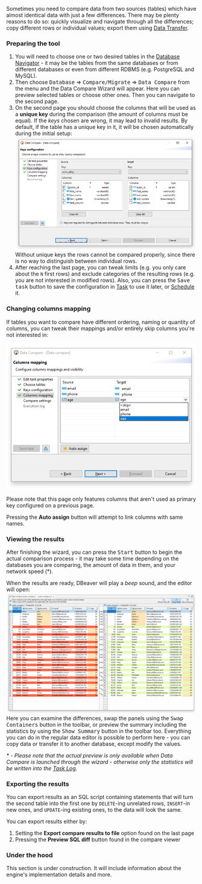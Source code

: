 Sometimes you need to compare data from two sources (tables) which have almost identical data with just a few differences.
There may be plenty reasons to do so: quickly visualize and navigate through all the differences; copy different rows or individual values; export them using [Data Transfer](Data-transfer). 

### Preparing the tool
1. You will need to choose one or two desired tables in the [Database Navigator](Database-Navigator) - it may be the
  tables from the same databases or from different databases or even from different RDBMS (e.g. PostgreSQL and MySQL).
1. Then choose <kbd>Database</kbd> &rArr; <kbd>Compare/Migrate</kbd> &rArr; <kbd>Data Compare</kbd> from the menu and the
  Data Compare Wizard will appear. Here you can preview selected tables or choose other ones. Then you can navigate
  to the second page.
1. On the second page you should choose the columns that will be used as a **unique key** during the comparison (the amount of columns must be equal).
  If the _keys_ chosen are wrong, it may lead to invalid results. By default, if the table has a unique key in it, it will
  be chosen automatically during the initial setup:
  ![](images/ug/tools/data-compare-wizard-constraints.png)
  Without unique keys the rows cannot be compared properly, since there is no way to distinguish between individual rows.
1. After reaching the last page, you can tweak limits (e.g. you only care about the `N` first rows) and exclude categories
  of the resulting rows (e.g. you are not interested in modified rows). Also, you can press the <kbd>Save task</kbd> button
  to save the configuration in [Task](Task-Management) to use it later, or [Schedule](Task-Scheduler) it.

### Changing columns mapping
If tables you want to compare have different ordering, naming or quantity of columns,
you can tweak their mappings and/or entirely skip columns you're not interested in:

![](images/ug/tools/data-compare-wizard-mappings.png)

Please note that this page only features columns that aren't used as primary key configured on a previous page.

Pressing the **Auto assign** button will attempt to link columns with same names.

### Viewing the results
After finishing the wizard, you can press the <kbd>Start</kbd> button to begin the actual comparison process - it may take
some time depending on the databases you are comparing, the amount of data in them, and your network speed (*).

When the results are ready, DBeaver will play a _beep_ sound, and the editor will open:
![](images/ug/tools/data-compare-viewer.png)
Here you can examine the differences, swap the panels using the <kbd>Swap Containers</kbd> button in the toolbar,
or preview the summary including the statistics by using the <kbd>Show Summary</kbd> button in the toolbar too. Everything you can
do in the regular data editor is possible to perform here - you can copy data or transfer it to another database, except modify the values.

_* - Please note that the actual preview is only available when Data Compare is launched through the wizard - otherwise only
the statistics will be written into the [Task Log](Task-Management#Execution-log)._

### Exporting the results

You can export results as an SQL script containing statements that will turn the second table into the first one by
`DELETE`-ing unrelated rows, `INSERT`-in new ones, and `UPDATE`-ing existing ones, to the data will look the same.

You can export results either by:
1. Setting the **Export compare results to file** option found on the last page
2. Pressing the **Preview SQL diff** button found in the compare viewer

### Under the hood
This section is under construction. It will include information about the engine's implementation details and more.